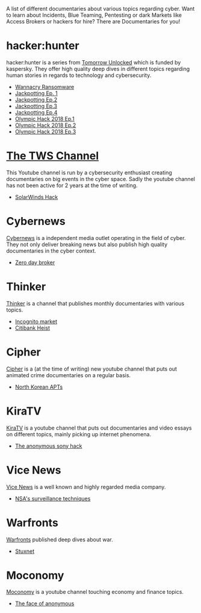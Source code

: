 A list of different documentaries about various topics regarding cyber. Want to learn about Incidents, Blue Teaming, Pentesting or dark Markets like Access Brokers or hackers for hire? There are Documentaries for you! 

# hacker:hunter
hacker:hunter is a series from [Tomorrow Unlocked](https://www.youtube.com/@TomorrowUnlocked) which is funded by kaspersky. They offer high quality deep dives in different topics regarding human stories in regards to technology and cybersecurity.
- [Wannacry Ransomware](https://www.youtube.com/watch?v=vveLaA-z3-o)
- [Jackpotting Ep. 1](https://www.youtube.com/watch?v=XXSn5lwRF5o)
- [Jackpotting Ep.2](https://www.youtube.com/watch?v=FUS46N6Di_I)
- [Jackpotting Ep.3](https://youtu.be/7jshs7bumxE)
- [Jackpotting Ep.4](https://www.youtube.com/watch?v=RTalC_nKtVQ)
- [Olympic Hack 2018 Ep.1](https://www.youtube.com/watch?v=1jgdMY12mI8&list=PLCIzhnLJonIaHGrWy2PUcVzSEg6Wkqxg3&index=17)
- [Olympic Hack 2018 Ep.2](https://www.youtube.com/watch?v=wCv9SiSA7Sw&list=PLCIzhnLJonIaHGrWy2PUcVzSEg6Wkqxg3&index=18)
- [Olympic Hack 2018 Ep.3](https://www.youtube.com/watch?v=a4BZ3SZN-CI&list=PLCIzhnLJonIaHGrWy2PUcVzSEg6Wkqxg3&index=19)

# [The TWS Channel](https://www.youtube.com/@TheTWSChannel/featured)
This Youtube channel is run by a cybersecurity enthusiast creating documentaries on big events in the cyber space. Sadly the youtube channel has not been active for 2 years at the time of writing.
- [SolarWinds Hack](https://www.youtube.com/watch?v=Kf7Motm36Go&t=982s)

# Cybernews
[Cybernews](https://www.youtube.com/@cybernews) is a independent media outlet operating in the field of cyber. They not only deliver breaking news but also publish high quality documentaries in the cyber context.
- [Zero day broker](https://www.youtube.com/watch?v=TLPHmHPaCiQ)

# Thinker
[Thinker](https://www.youtube.com/@ThinkerYT) is a channel that publishes monthly documentaries with various topics.
- [Incognito market](https://www.youtube.com/watch?v=Ma2Wo4wWLQ0&list=LL&index=25)
- [Citibank Heist](https://www.youtube.com/watch?v=4xnV9l8yHhg)

# Cipher
[Cipher](https://www.youtube.com/@Cipher-HD) is a (at the time of writing) new youtube channel that puts out animated crime documentaries on a regular basis.
- [North Korean APTs](https://youtu.be/IIIvNVGjl0k)

# KiraTV
[KiraTV](https://www.youtube.com/@KiraTV1) is a youtube channel that puts out documentaries and video essays on different topics, mainly picking up internet phenomena.
- [The anonymous sony hack](https://youtu.be/66A4zcJaPLk)

# Vice News
[Vice News](https://www.youtube.com/VICENews) is a well known and highly regarded media company.
- [NSA's surveillance techniques](https://youtu.be/tYVm62oEyWA)

# Warfronts
[Warfronts](https://www.youtube.com/@warographics643) published deep dives about war.
- [Stuxnet](https://www.youtube.com/watch?v=UtFqtA0X_hM&t=21s)

# Moconomy
[Moconomy](https://www.youtube.com/@Moconomy) is a youtube channel touching economy and finance topics.
- [The face of anonymous](https://www.youtube.com/watch?v=R8h-fPCvqAg)

